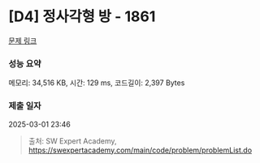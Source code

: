 # [D4] 정사각형 방 - 1861 

[문제 링크](https://swexpertacademy.com/main/code/problem/problemDetail.do?contestProbId=AV5LtJYKDzsDFAXc) 

### 성능 요약

메모리: 34,516 KB, 시간: 129 ms, 코드길이: 2,397 Bytes

### 제출 일자

2025-03-01 23:46



> 출처: SW Expert Academy, https://swexpertacademy.com/main/code/problem/problemList.do